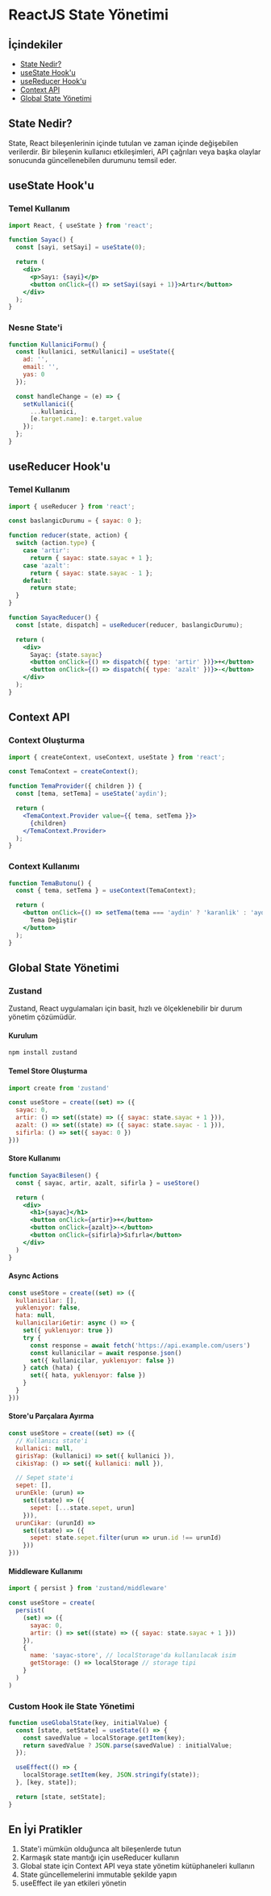 # ReactJS State Yönetimi

## İçindekiler
- [State Nedir?](#state-nedir)
- [useState Hook'u](#usestate-hooku)
- [useReducer Hook'u](#usereducer-hooku)
- [Context API](#context-api)
- [Global State Yönetimi](#global-state-yönetimi)

## State Nedir?
State, React bileşenlerinin içinde tutulan ve zaman içinde değişebilen verilerdir. Bir bileşenin kullanıcı etkileşimleri, API çağrıları veya başka olaylar sonucunda güncellenebilen durumunu temsil eder.

## useState Hook'u

### Temel Kullanım
```jsx
import React, { useState } from 'react';

function Sayac() {
  const [sayi, setSayi] = useState(0);

  return (
    <div>
      <p>Sayı: {sayi}</p>
      <button onClick={() => setSayi(sayi + 1)}>Artır</button>
    </div>
  );
}
```

### Nesne State'i
```jsx
function KullaniciFormu() {
  const [kullanici, setKullanici] = useState({
    ad: '',
    email: '',
    yas: 0
  });

  const handleChange = (e) => {
    setKullanici({
      ...kullanici,
      [e.target.name]: e.target.value
    });
  };
}
```

## useReducer Hook'u

### Temel Kullanım
```jsx
import { useReducer } from 'react';

const baslangicDurumu = { sayac: 0 };

function reducer(state, action) {
  switch (action.type) {
    case 'artir':
      return { sayac: state.sayac + 1 };
    case 'azalt':
      return { sayac: state.sayac - 1 };
    default:
      return state;
  }
}

function SayacReducer() {
  const [state, dispatch] = useReducer(reducer, baslangicDurumu);

  return (
    <div>
      Sayaç: {state.sayac}
      <button onClick={() => dispatch({ type: 'artir' })}>+</button>
      <button onClick={() => dispatch({ type: 'azalt' })}>-</button>
    </div>
  );
}
```

## Context API

### Context Oluşturma
```jsx
import { createContext, useContext, useState } from 'react';

const TemaContext = createContext();

function TemaProvider({ children }) {
  const [tema, setTema] = useState('aydin');

  return (
    <TemaContext.Provider value={{ tema, setTema }}>
      {children}
    </TemaContext.Provider>
  );
}
```

### Context Kullanımı
```jsx
function TemaButonu() {
  const { tema, setTema } = useContext(TemaContext);

  return (
    <button onClick={() => setTema(tema === 'aydin' ? 'karanlik' : 'aydin')}>
      Tema Değiştir
    </button>
  );
}
```

## Global State Yönetimi

### Zustand
Zustand, React uygulamaları için basit, hızlı ve ölçeklenebilir bir durum yönetim çözümüdür.

#### Kurulum
```bash
npm install zustand
```

#### Temel Store Oluşturma
```jsx
import create from 'zustand'

const useStore = create((set) => ({
  sayac: 0,
  artir: () => set((state) => ({ sayac: state.sayac + 1 })),
  azalt: () => set((state) => ({ sayac: state.sayac - 1 })),
  sifirla: () => set({ sayac: 0 })
}))
```

#### Store Kullanımı
```jsx
function SayacBilesen() {
  const { sayac, artir, azalt, sifirla } = useStore()

  return (
    <div>
      <h1>{sayac}</h1>
      <button onClick={artir}>+</button>
      <button onClick={azalt}>-</button>
      <button onClick={sifirla}>Sıfırla</button>
    </div>
  )
}
```

#### Async Actions
```jsx
const useStore = create((set) => ({
  kullanicilar: [],
  yuklenıyor: false,
  hata: null,
  kullanicilariGetir: async () => {
    set({ yuklenıyor: true })
    try {
      const response = await fetch('https://api.example.com/users')
      const kullanicilar = await response.json()
      set({ kullanicilar, yuklenıyor: false })
    } catch (hata) {
      set({ hata, yuklenıyor: false })
    }
  }
}))
```

#### Store'u Parçalara Ayırma
```jsx
const useStore = create((set) => ({
  // Kullanıcı state'i
  kullanici: null,
  girisYap: (kullanici) => set({ kullanici }),
  cikisYap: () => set({ kullanici: null }),

  // Sepet state'i
  sepet: [],
  urunEkle: (urun) => 
    set((state) => ({ 
      sepet: [...state.sepet, urun] 
    })),
  urunCikar: (urunId) =>
    set((state) => ({
      sepet: state.sepet.filter(urun => urun.id !== urunId)
    }))
}))
```

#### Middleware Kullanımı
```jsx
import { persist } from 'zustand/middleware'

const useStore = create(
  persist(
    (set) => ({
      sayac: 0,
      artir: () => set((state) => ({ sayac: state.sayac + 1 }))
    }),
    {
      name: 'sayac-store', // localStorage'da kullanılacak isim
      getStorage: () => localStorage // storage tipi
    }
  )
)
```

### Custom Hook ile State Yönetimi
```jsx
function useGlobalState(key, initialValue) {
  const [state, setState] = useState(() => {
    const savedValue = localStorage.getItem(key);
    return savedValue ? JSON.parse(savedValue) : initialValue;
  });

  useEffect(() => {
    localStorage.setItem(key, JSON.stringify(state));
  }, [key, state]);

  return [state, setState];
}
```

## En İyi Pratikler
1. State'i mümkün olduğunca alt bileşenlerde tutun
2. Karmaşık state mantığı için useReducer kullanın
3. Global state için Context API veya state yönetim kütüphaneleri kullanın
4. State güncellemelerini immutable şekilde yapın
5. useEffect ile yan etkileri yönetin 